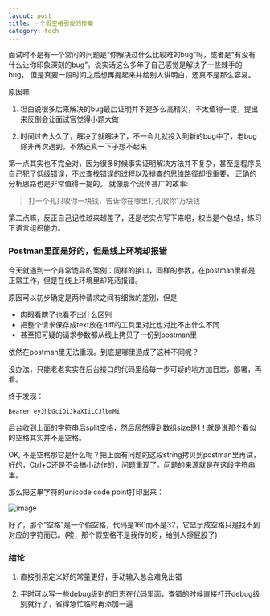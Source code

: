 ```yaml
---
layout: post
title: 一个假空格引发的惨案
category: tech
---
```


面试时不是有一个常问的问题是“你解决过什么比较难的bug”吗，或者是“有没有什么让你印象深刻的bug”。说实话这么多年了自己感觉是解决了一些棘手的bug，
但是真要一段时间之后想再提起来并给别人讲明白，还真不是那么容易。

原因嘛

1. 坦白说很多后来解决的bug最后证明并不是多么高精尖，不太值得一提，提出来反倒会让面试官觉得小题大做

2. 时间过去太久了，解决了就解决了，不一会儿就投入到新的bug中了，老bug除非再次遇到，不然还真一下子想不起来 

第一点其实也不完全对，因为很多时候事实证明解决方法并不复杂，甚至是程序员自己犯了低级错误，不过查找错误的过程以及排查的思维路径却很重要，
正确的分析思路也是非常值得一提的。 就像那个流传甚广的故事:
> 打一个孔只收你一块钱，告诉你在哪里打孔收你1万块钱

第二点嘛，反正自己记性越来越差了，还是老实点写下来吧，权当是个总结，练习下语言组织能力。

### Postman里面是好的，但是线上环境却报错

今天就遇到一个非常诡异的案例：同样的接口，同样的参数，在postman里都是正常工作，但是在线上环境里却死活报错。

原因可以初步确定是两种请求之间有细微的差别，但是

- 肉眼看瞎了也看不出什么区别
- 把整个请求保存成text放在diff的工具里对比也对比不出什么不同
- 甚至把可疑的请求参数都从线上拷贝了一份到postman里

依然在postman里无法重现。到底是哪里造成了这种不同呢？

没办法，只能老老实实在后台接口的代码里给每一步可疑的地方加日志，部署，再看。

终于发现：

```
Bearer eyJhbGciOiJkaXIiLCJlbmMi
```

后台收到上面的字符串后split空格，然后居然得到数组size是1！就是说那个看似的空格其实并不是空格。

OK, 不是空格那它是什么呢？把上面有问题的这段string拷贝到postman里再试，好的，Ctrl+C还是不会搞小动作的，问题重现了。问题的来源就是在这段字符串里。

那么把这串字符的unicode code point打印出来：

![image](https://nsaufw.dm.files.1drv.com/y4m8uGa1Tt-T6mcJrMdUlNbQ4M5uk6Xsis1FhRWI1hLDOsZ6jK8GTPMpLgSIra0wD1_Z5jKKDGwqMR6JdfeGHq7mDrLMyC-Nq6pcelbIiPDGvWjUwphZtYC76juOaqeFdwQB1adk5DfTaNQ05d0CyjNGw_lRcEzSwKc4V9hJSwoEZBAf7oju0-Q_u6zFZ7rfHKw?width=129&height=376&cropmode=none)

好了，那个“空格”是一个假空格，代码是160而不是32，它显示成空格只是找不到对应的字符而已。(唉，那个假空格不是我传的呀，给别人擦屁股了)

### 结论

1. 直接引用定义好的常量更好，手动输入总会难免出错

2. 平时可以写一些debug级别的日志在代码里面，查错的时候直接打开debug级别就行了，省得急忙临时再添加一遍
